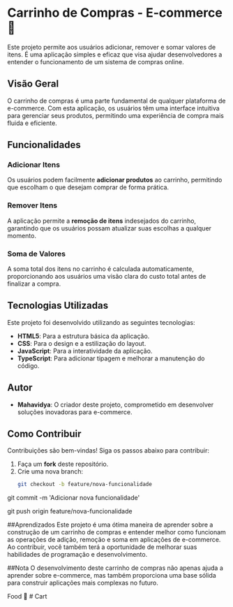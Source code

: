 # Carrinho de Compras - E-commerce 🍔

Este projeto permite aos usuários adicionar, remover e somar valores de itens. É uma aplicação simples e eficaz que visa ajudar desenvolvedores a entender o funcionamento de um sistema de compras online.

## Visão Geral

O carrinho de compras é uma parte fundamental de qualquer plataforma de e-commerce. Com esta aplicação, os usuários têm uma interface intuitiva para gerenciar seus produtos, permitindo uma experiência de compra mais fluida e eficiente. 

## Funcionalidades

### Adicionar Itens

Os usuários podem facilmente **adicionar produtos** ao carrinho, permitindo que escolham o que desejam comprar de forma prática.

### Remover Itens

A aplicação permite a **remoção de itens** indesejados do carrinho, garantindo que os usuários possam atualizar suas escolhas a qualquer momento.

### Soma de Valores

A soma total dos itens no carrinho é calculada automaticamente, proporcionando aos usuários uma visão clara do custo total antes de finalizar a compra.

## Tecnologias Utilizadas

Este projeto foi desenvolvido utilizando as seguintes tecnologias:

- **HTML5**: Para a estrutura básica da aplicação.
- **CSS**: Para o design e a estilização do layout.
- **JavaScript**: Para a interatividade da aplicação.
- **TypeScript**: Para adicionar tipagem e melhorar a manutenção do código.

## Autor

- **Mahavidya**: O criador deste projeto, comprometido em desenvolver soluções inovadoras para e-commerce.

## Como Contribuir

Contribuições são bem-vindas! Siga os passos abaixo para contribuir:

1. Faça um **fork** deste repositório.
2. Crie uma nova branch:
   ```bash
   git checkout -b feature/nova-funcionalidade
git commit -m 'Adicionar nova funcionalidade'

git push origin feature/nova-funcionalidade

##Aprendizados
Este projeto é uma ótima maneira de aprender sobre a construção de um carrinho de compras e entender melhor como funcionam as operações de adição, remoção e soma em aplicações de e-commerce. Ao contribuir, você também terá a oportunidade de melhorar suas habilidades de programação e desenvolvimento.

##Nota
O desenvolvimento deste carrinho de compras não apenas ajuda a aprender sobre e-commerce, mas também proporciona uma base sólida para construir aplicações mais complexas no futuro.

Food 🚀 # Cart 
